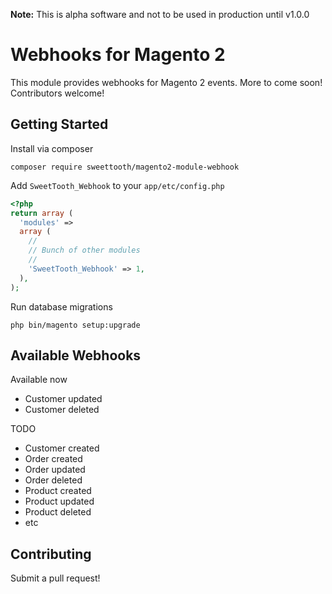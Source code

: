 **Note:** This is alpha software and not to be used in production until v1.0.0

# Webhooks for Magento 2

This module provides webhooks for Magento 2 events. More to come soon! Contributors welcome!

## Getting Started

Install via composer
```
composer require sweettooth/magento2-module-webhook
```

Add `SweetTooth_Webhook` to your `app/etc/config.php`
```php
<?php
return array (
  'modules' => 
  array (
    //
    // Bunch of other modules
    // 
    'SweetTooth_Webhook' => 1,
  ),
);
```

Run database migrations
```
php bin/magento setup:upgrade
```

## Available Webhooks

Available now
- Customer updated
- Customer deleted

TODO
- Customer created
- Order created
- Order updated
- Order deleted
- Product created
- Product updated
- Product deleted
- etc

## Contributing

Submit a pull request!